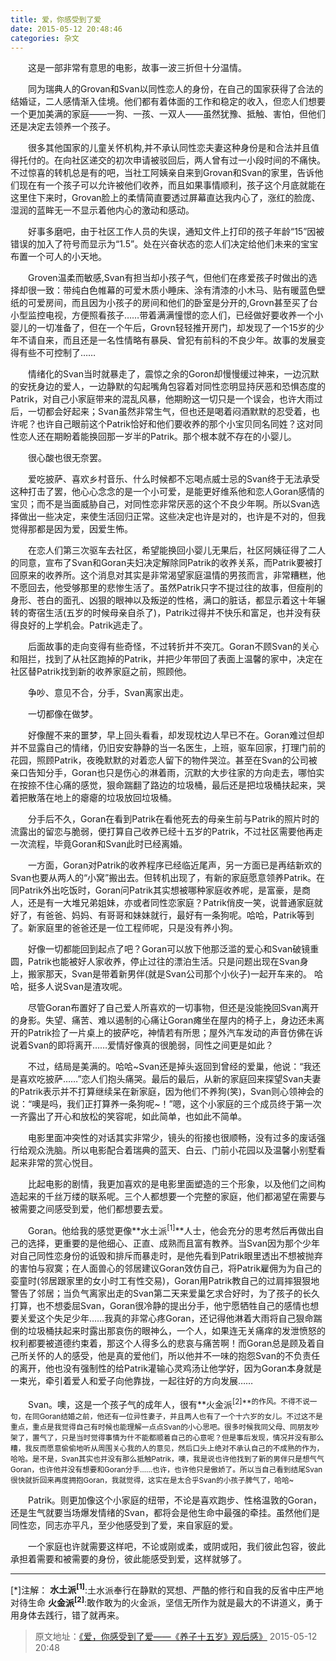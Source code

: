 ```yaml
---
title: 爱，你感受到了爱
date: 2015-05-12 20:48:46
categories: 杂文 
---
```


&emsp;&emsp;这是一部非常有意思的电影，故事一波三折但十分温情。

&emsp;&emsp;同为瑞典人的Grovan和Svan以同性恋人的身份，在自己的国家获得了合法的结婚证，二人感情渐入佳境。他们都有着体面的工作和稳定的收入，但恋人们想要一个更加美满的家庭——一狗、一孩、一双人——虽然犹豫、抵触、害怕，但他们还是决定去领养一个孩子。
<!-- more -->

&emsp;&emsp;很多其他国家的儿童关怀机构,并不承认同性恋夫妻这种身份是和合法并且值得托付的。在向社区递交的初次申请被驳回后，两人曾有过一小段时间的不痛快。不过惊喜的转机总是有的吧，当社工阿姨亲自来到Grovan和Svan的家里，告诉他们现在有一个孩子可以允许被他们收养，而且如果事情顺利，孩子这个月底就能在这里住下来时，Grovan脸上的柔情简直要透过屏幕直达我内心了，涨红的脸庞、湿润的蓝眸无一不显示着他内心的激动和感动。

&emsp;&emsp;好事多磨吧，由于社区工作人员的失误，通知文件上打印的孩子年龄“15”因被错误的加入了符号而显示为“1.5”。处在兴奋状态的恋人们决定给他们未来的宝宝布置一个可人的小天地。

&emsp;&emsp;Groven温柔而敏感,Svan有担当却小孩子气，但他们在疼爱孩子时做出的选择却很一致：带纯白色帷幕的可爱木质小睡床、涂有清漆的小木马、贴有暖蓝色壁纸的可爱房间，而且因为小孩子的房间和他们的卧室是分开的,Grovn甚至买了台小型监控电视，方便照看孩子……带着满满憧憬的恋人们，已经做好要收养一个小婴儿的一切准备了，但在一个午后，Grovn轻轻推开房门，却发现了一个15岁的少年不请自来，而且还是一名性情略有暴戾、曾犯有前科的不良少年。故事的发展变得有些不可控制了……

&emsp;&emsp;情绪化的Svan当时就暴走了，震惊之余的Goron却慢慢缓过神来，一边沉默的安抚身边的爱人，一边静默的勾起嘴角包容着对同性恋明显持厌恶和恐惧态度的Patrik，对自己小家庭带来的混乱风暴，他期盼这一切只是一个误会，也许大雨过后，一切都会好起来；Svan虽然非常生气，但也还是喝着闷酒默默的忍受着，也许呢？也许自己眼前这个Patrik恰好和他们要收养的那个小宝贝同名同姓？这对同性恋人还在期盼着能换回那一岁半的Patrik。那个根本就不存在的小婴儿。

&emsp;&emsp;很心酸也很无奈罢。

&emsp;&emsp;爱吃披萨、喜欢乡村音乐、什么时候都不忘喝点威士忌的Svan终于无法承受这种打击了罢，他心心念念的是一个小可爱，是能更好维系他和恋人Goran感情的宝贝；而不是当面威胁自己，对同性恋非常厌恶的这个不良少年啊。所以Svan选择做出一些决定，来使生活回归正常。这些决定也许是对的，也许是不对的，但我觉得那都是因为爱，因爱生怖。

&emsp;&emsp;在恋人们第三次驱车去社区，希望能换回小婴儿无果后，社区阿姨征得了二人的同意，宣布了Svan和Goran夫妇决定解除同Patrik的收养关系，而Patrik要被打回原来的收养所。这个消息对其实是非常渴望家庭温情的男孩而言，非常糟糕，他不愿回去，他受够那里的悲惨生活了。虽然Patrik只字不提过往的故事，但瘦削的身形、苍白的面孔、凶狠的眼神以及叛逆的性格，满口的脏话，都显示着这十年辗转的寄宿生活(五岁的时候母亲自杀了)，Patrik过得并不快乐和富足，也并没有获得良好的上学机会。Patrik逃走了。

&emsp;&emsp;后面故事的走向变得有些奇怪，不过转折并不突兀。Goran不顾Svan的关心和阻拦，找到了从社区跑掉的Patrik，并把少年带回了表面上温馨的家中，决定在社区替Patrik找到新的收养家庭之前，照顾他。

&emsp;&emsp;争吵、意见不合，分手，Svan离家出走。

&emsp;&emsp;一切都像在做梦。

&emsp;&emsp;好像醒不来的噩梦，早上回头看看，却发现枕边人早已不在。Goran难过但却并不显露自己的情绪，仍旧安安静静的当一名医生，上班，驱车回家，打理门前的花园，照顾Patrik，夜晚默默的对着恋人留下的物件哭泣。甚至在Svan的公司被亲口告知分手，Goran也只是伤心的淋着雨，沉默的大步往家的方向走去，哪怕实在按捺不住心痛的感觉，狠命踹翻了路边的垃圾桶，最后还是把垃圾桶扶起来，哭着把散落在地上的瘪瘪的垃圾放回垃圾桶。
 
&emsp;&emsp;分手后不久，Goran在看到Patrik在看他死去的母亲生前与Patrik的照片时的流露出的留恋与脆弱，便打算自己收养已经十五岁的Patrik，不过社区需要他再走一次流程，毕竟Goran和Svan此时已经离婚。
 
&emsp;&emsp;一方面，Goran对Patrik的收养程序已经临近尾声，另一方面已是再结新欢的Svan也要从两人的“小窝”搬出去。但转机出现了，有新的家庭愿意领养Patrik。在同Patrik外出吃饭时，Goran问Patrik其实想被哪种家庭收养呢，是富豪，是商人，还是有一大堆兄弟姐妹，亦或者同性恋家庭？Patrik俏皮一笑，说普通家庭就好了，有爸爸、妈妈、有哥哥和妹妹就行，最好有一条狗呢。哈哈，Patrik等到了。新家庭里的爸爸还是一位工程师呢，只是没有养小狗。
 
&emsp;&emsp;好像一切都能回到起点了吧？Goran可以放下他那泛滥的爱心和Svan破镜重圆，Patrik也能被好人家收养，停止过往的漂泊生活。只是问题出现在Svan身上，搬家那天，Svan是带着新男伴(就是Svan公司那个小伙子)一起开车来的。 哈哈，挺多人说Svan是渣攻呢。 
 
&emsp;&emsp;尽管Goran布置好了自己爱人所喜欢的一切事物，但还是没能挽回Svan离开的身影。失望、痛苦、难以遏制的心痛让Goran瘫坐在屋内的椅子上，身边还未离开的Patrik捡了一片桌上的披萨吃，神情若有所思；屋外汽车发动的声音仿佛在诉说着Svan的即将离开……爱情好像真的很脆弱，同性之间更是如此？
 
&emsp;&emsp;不过，结局是美满的。哈哈~Svan还是掉头返回到曾经的爱巢，他说：“我还是喜欢吃披萨……”恋人们抱头痛哭。最后的最后，从新的家庭回来探望Svan夫妻的Patrik表示并不打算继续呆在新家庭，因为他们不养狗(笑)，Svan则心领神会的说：“噢是吗，我们正打算养一条狗呢~！”嗯，这个小家庭的三个成员终于第一次一齐露出了开心和放松的笑容呢，如此简单，也如此不简单。
 
&emsp;&emsp;电影里面冲突性的对话其实非常少，镜头的衔接也很顺畅，没有过多的废话强行给观众洗脑。所以电影配合着瑞典的蓝天、白云、门前小花园以及温馨小别墅看起来非常的赏心悦目。
  
&emsp;&emsp;比起电影的剧情，我更加喜欢的是电影里面塑造的三个形象，以及他们之间构造起来的千丝万缕的联系呢。三个人都想要一个完整的家庭，他们都渴望在需要与被需要之间感受到爱，他们都想要去爱。
  
&emsp;&emsp;Goran。他给我的感觉更像**水土派<sup>[1]</sup>**人士，他会充分的思考然后再做出自己的选择，更重要的是他细心、正直、成熟而且富有教养。当Svan因为那个少年对自己同性恋身份的诋毁和排斥而暴走时，是他先看到Patrik眼里透出不想被抛弃的害怕与寂寞；在人面兽心的邻居建议Goran效仿自己，将Patrik雇佣为为自己的娈童时(邻居跟家里的女小时工有性交易)，Goran用Patrik教自己的过肩摔狠狠地警告了邻居；当负气离家出走的Svan第二天来爱巢乞求合好时，为了孩子的长久打算，也不想委屈Svan，Goran很冷静的提出分手，他宁愿牺牲自己的感情也想要关爱这个失足少年……我真的非常心疼Goran，还记得他淋着大雨将自己狠命踹倒的垃圾桶扶起来时露出那哀伤的眼神么，一个人，如果连无关痛痒的发泄愤怒的权利都要被道德约束着，那这个人得多么的悲哀与痛苦啊！而Goran总是顾及着自己所关怀的人的感受，他是真的爱他们，所以他并不一味的抱怨Svan的不负责任的离开，他也没有强制性的给Patrik灌输心灵鸡汤让他学好，因为Goran本身就是一束光，牵引着爱人和爱子向他靠拢，一起往好的方向发展……
  
&emsp;&emsp;Svan。噢，这是一个孩子气的成年人，很有**火金派<sup>[2]**的作风。不得不说一句，在同Goran结婚之前，他还有一位异性妻子，并且两人也有了一个十六岁的女儿。不过这不是重点，重点是我觉得自己有时候也能理解一点点Svan的小心思吧。很多时候我同父母、同朋友吵架了，置气了，只是当时觉得事情为什不能都顺着自己的心意呢？但是事后发现，情况并没有那么糟，我反而愿意偷偷地听从周围关心我的人的意见，然后口头上绝对不承认自己的不成熟的作为，哈哈。是不是，Svan其实也并没有那么抵触Patrik，噢，我是说也许他找到了新的男伴只是想气气Goran，也许他并没有想要和Goran分手……也许，也许他只是傲娇了。所以当自己看到结尾Svan很快就折回来再度拥抱Goran，我就觉得，这实在是太合乎Svan的小孩子脾气了，哈哈~
  
&emsp;&emsp;Patrik。则更加像这个小家庭的纽带，不论是喜欢跑步、性格温敦的Goran，还是生气就要当场爆发情绪的Svan，都将会是他生命中最强的牵挂。虽然他们是同性恋，同志亦平凡，至少他感受到了爱，来自家庭的爱。
  
&emsp;&emsp;一个家庭也许就需要这样吧，不论或刚或柔，或阴或阳，我们彼此包容，彼此承担着需要和被需要的身份，彼此能感受到爱，这样就够了。

---

[*]注解：
**水土派<sup>[1]</sup>**:土水派奉行在静默的冥想、严酷的修行和自我的反省中庄严地对待生命
**火金派<sup>[2]</sup>**:敢作敢为的火金派，坚信无所作为就是最大的不讲道义，勇于用身体去践行，错了就再来。

 
> 原文地址：[《爱，你感受到了爱——《养子十五岁》观后感》](https://bbs.nga.cn/read.php?tid=8154262) 2015-05-12 20:48
